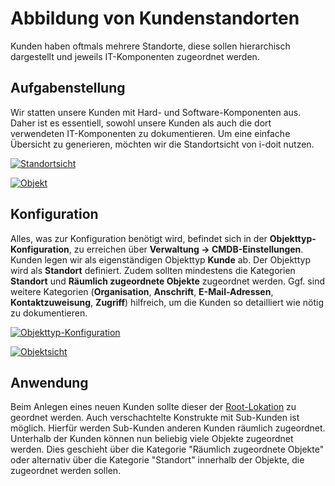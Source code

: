 # Abbildung von Kundenstandorten

Kunden haben oftmals mehrere Standorte, diese sollen hierarchisch dargestellt und jeweils IT-Komponenten zugeordnet werden.

Aufgabenstellung
----------------

Wir statten unsere Kunden mit Hard- und Software-Komponenten aus. Daher ist es essentiell, sowohl unsere Kunden als auch die dort verwendeten IT-Komponenten zu dokumentieren. Um eine einfache Übersicht zu generieren, möchten wir die Standortsicht von i-doit nutzen.

[![Standortsicht](../assets/images/de/anwendungsfaelle/abbildung-von-kundenstandorten/1-avk.png)](../assets/images/de/anwendungsfaelle/abbildung-von-kundenstandorten/1-avk.png)

[![Objekt](../assets/images/de/anwendungsfaelle/abbildung-von-kundenstandorten/2-avk.png)](../assets/images/de/anwendungsfaelle/abbildung-von-kundenstandorten/2-avk.png)

Konfiguration
-------------

Alles, was zur Konfiguration benötigt wird, befindet sich in der **Objekttyp-Konfiguration**, zu erreichen über **Verwaltung → CMDB-Einstellungen**. Kunden legen wir als eigenständigen Objekttyp **Kunde** ab. Der Objekttyp wird als **Standort** definiert. Zudem sollten mindestens die Kategorien **Standort** und **Räumlich zugeordnete Objekte** zugeordnet werden. Ggf. sind weitere Kategorien (**Organisation**, **Anschrift**, **E-Mail-Adressen**, **Kontaktzuweisung**, **Zugriff**) hilfreich, um die Kunden so detailliert wie nötig zu dokumentieren.

[![Objekttyp-Konfiguration](../assets/images/de/anwendungsfaelle/abbildung-von-kundenstandorten/3-avk.png)](../assets/images/de/anwendungsfaelle/abbildung-von-kundenstandorten/3-avk.png)

[![Objektsicht](../assets/images/de/anwendungsfaelle/abbildung-von-kundenstandorten/4-avk.png)](../assets/images/de/anwendungsfaelle/abbildung-von-kundenstandorten/4-avk.png)

Anwendung
---------

Beim Anlegen eines neuen Kunden sollte dieser der [Root-Lokation](../glossar.md#root-lokation) zu geordnet werden. Auch verschachtelte Konstrukte mit Sub-Kunden ist möglich. Hierfür werden Sub-Kunden anderen Kunden räumlich zugeordnet. Unterhalb der Kunden können nun beliebig viele Objekte zugeordnet werden. Dies geschieht über die Kategorie "Räumlich zugeordnete Objekte" oder alternativ über die Kategorie "Standort" innerhalb der Objekte, die zugeordnet werden sollen.

